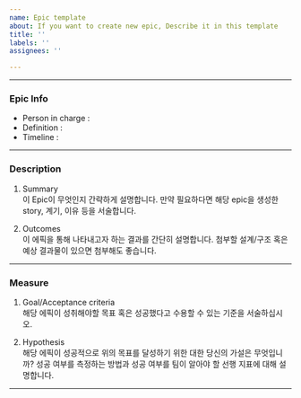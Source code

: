 ```yaml
---
name: Epic template
about: If you want to create new epic, Describe it in this template
title: ''
labels: ''
assignees: ''

---
```

---

### Epic Info
- Person in charge : 
- Definition :  
- Timeline : 

---
### Description

1. Summary  
이 Epic이 무엇인지 간략하게 설명합니다. 만약 필요하다면 해당 epic을 생성한 story, 계기, 이유 등을 서술합니다.  

2. Outcomes  
이 에픽을 통해 나타내고자 하는 결과를 간단히 설명합니다. 첨부할 설계/구조 혹은 예상 결과물이 있으면 첨부해도 좋습니다.

---
### Measure
1. Goal/Acceptance criteria  
해당 에픽이 성취해야할 목표 혹은 성공했다고 수용할 수 있는 기준을 서술하십시오.  

2. Hypothesis  
해당 에픽이 성공적으로 위의 목표를 달성하기 위한 대한 당신의 가설은 무엇입니까? 성공 여부를 측정하는 방법과 성공 여부를 팀이 알아야 할 선행 지표에 대해 설명합니다.

---
